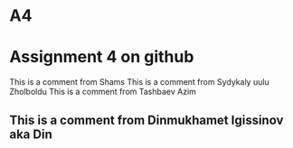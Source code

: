# A4
# Assignment 4 on github
This is a comment from Shams
This is a comment from Sydykaly uulu Zholboldu
This is a comment from Tashbaev Azim

## This is a comment from Dinmukhamet Igissinov aka Din
